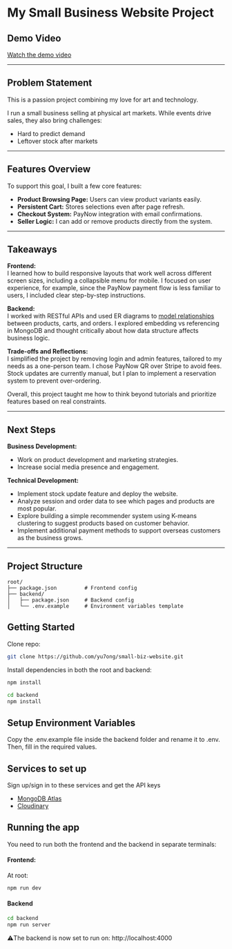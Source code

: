 # My Small Business Website Project

## Demo Video
[Watch the demo video](https://drive.google.com/file/d/1J9MrqHyCQdeeoIX_HaH3lClofBSea98w/view?usp=sharing)

---

## Problem Statement

This is a passion project combining my love for art and technology.  

I run a small business selling at physical art markets. While events drive sales, they also bring challenges:  

- Hard to predict demand  
- Leftover stock after markets 

---

## Features Overview

To support this goal, I built a few core features:

- **Product Browsing Page:** Users can view product variants easily.  
- **Persistent Cart:** Stores selections even after page refresh.  
- **Checkout System:** PayNow integration with email confirmations.  
- **Seller Logic:** I can add or remove products directly from the system.  

---

## Takeaways

**Frontend:**  
I learned how to build responsive layouts that work well across different screen sizes, including a collapsible menu for mobile. I focused on user experience, for example, since the PayNow payment flow is less familiar to users, I included clear step-by-step instructions.  

**Backend:**  
I worked with RESTful APIs and used ER diagrams to [model relationships](https://drive.google.com/file/d/1u55XhxZ4kb-aTdY9PFMc8OsJf6kPx8-F/view?usp=sharing) between products, carts, and orders. I explored embedding vs referencing in MongoDB and thought critically about how data structure affects business logic.

**Trade-offs and Reflections:**  
I simplified the project by removing login and admin features, tailored to my needs as a one-person team. I chose PayNow QR over Stripe to avoid fees. Stock updates are currently manual, but I plan to implement a reservation system to prevent over-ordering.  

Overall, this project taught me how to think beyond tutorials and prioritize features based on real constraints.  

---

## Next Steps

**Business Development:**  
- Work on product development and marketing strategies.  
- Increase social media presence and engagement.  

**Technical Development:**  
- Implement stock update feature and deploy the website.  
- Analyze session and order data to see which pages and products are most popular.  
- Explore building a simple recommender system using K-means clustering to suggest products based on customer behavior.  
- Implement additional payment methods to support overseas customers as the business grows.  

---

## Project Structure
```plaintext
root/
├── package.json         # Frontend config
├── backend/
│   ├── package.json     # Backend config
│   └── .env.example     # Environment variables template
```

## Getting Started 
Clone repo: 
```bash
git clone https://github.com/yu7ong/small-biz-website.git
```
Install dependencies in both the root and backend: 
```bash
npm install
```

```bash
cd backend
npm install
```

## Setup Environment Variables
Copy the .env.example file inside the backend folder and rename it to .env. Then, fill in the required values.

## Services to set up
Sign up/sign in to these services and get the API keys
- [MongoDB Atlas](https://www.mongodb.com/cloud/atlas/register)
- [Cloudinary](https://cloudinary.com/)

## Running the app 
You need to run both the frontend and the backend in separate terminals:
#### Frontend: 
At root: 
```bash
npm run dev
```
#### Backend 
```bash
cd backend
npm run server
```
⚠️The backend is now set to run on: http://localhost:4000 
